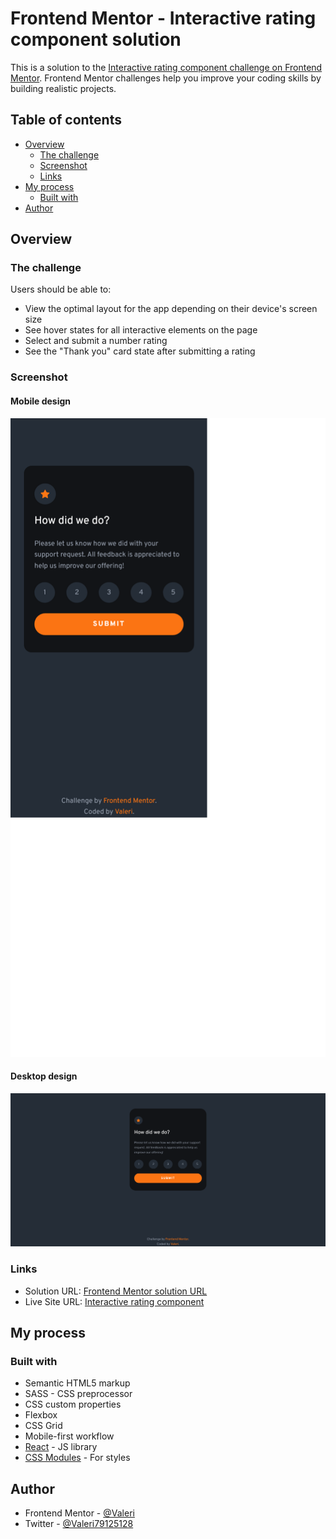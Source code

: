 # Frontend Mentor - Interactive rating component solution

This is a solution to the [Interactive rating component challenge on Frontend Mentor](https://www.frontendmentor.io/challenges/interactive-rating-component-koxpeBUmI). Frontend Mentor challenges help you improve your coding skills by building realistic projects.

## Table of contents

-   [Overview](#overview)
    -   [The challenge](#the-challenge)
    -   [Screenshot](#screenshot)
    -   [Links](#links)
-   [My process](#my-process)
    -   [Built with](#built-with)
-   [Author](#author)

## Overview

### The challenge

Users should be able to:

-   View the optimal layout for the app depending on their device's screen size
-   See hover states for all interactive elements on the page
-   Select and submit a number rating
-   See the "Thank you" card state after submitting a rating

### Screenshot

#### Mobile design

![](./design/screenshot-mobile.png)

#### Desktop design

![](./design/screenshot-desktop.png)

### Links

-   Solution URL: [Frontend Mentor solution URL](https://www.frontendmentor.io/solutions/interactive-rating-component-FbewU8Xoxh)
-   Live Site URL: [Interactive rating component](https://interactive-rating-component-front-end-mentor.vercel.app)

## My process

### Built with

-   Semantic HTML5 markup
-   SASS - CSS preprocessor
-   CSS custom properties
-   Flexbox
-   CSS Grid
-   Mobile-first workflow
-   [React](https://reactjs.org/) - JS library
-   [CSS Modules](https://github.com/css-modules/css-modules) - For styles

## Author

-   Frontend Mentor - [@Valeri](https://www.frontendmentor.io/profile/Valeri85)
-   Twitter - [@Valeri79125128](https://twitter.com/Valeri79125128)
